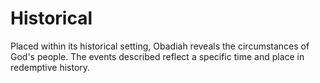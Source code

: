 # Historical

Placed within its historical setting, Obadiah reveals the circumstances of God's people. The events described reflect a specific time and place in redemptive history.

